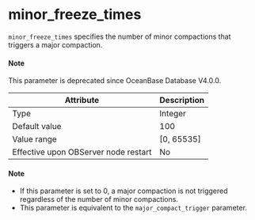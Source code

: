 # minor_freeze_times

`minor_freeze_times` specifies the number of minor compactions that triggers a major compaction.

<main id="notice" type='explain'>
  <h4>Note</h4>
  <p>This parameter is deprecated since OceanBase Database V4.0.0. </p>
</main>

| **Attribute** | **Description** |
|------------------|--------------|
| Type | Integer |
| Default value | 100 |
| Value range | \[0, 65535\] |
| Effective upon OBServer node restart | No |

<main id="notice" type='explain'>
  <h4>Note</h4>
  <ul>
  <li> If this parameter is set to 0, a major compaction is not triggered regardless of the number of minor compactions.  </li>
  <li> This parameter is equivalent to the <code>major_compact_trigger</code> parameter.  </li>
  </ul>
</main>
